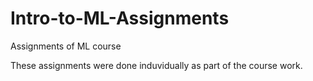 # Intro-to-ML-Assignments
Assignments of ML course

These assignments were done induvidually as part of the course work.
